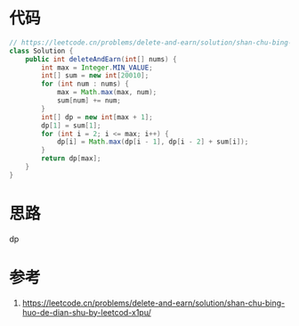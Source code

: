 # 代码

```java
// https://leetcode.cn/problems/delete-and-earn/solution/shan-chu-bing-huo-de-dian-shu-by-leetcod-x1pu/
class Solution {
    public int deleteAndEarn(int[] nums) {
        int max = Integer.MIN_VALUE;
        int[] sum = new int[20010];
        for (int num : nums) {
            max = Math.max(max, num);
            sum[num] += num;
        }
        int[] dp = new int[max + 1];
        dp[1] = sum[1];
        for (int i = 2; i <= max; i++) {
            dp[i] = Math.max(dp[i - 1], dp[i - 2] + sum[i]);
        }
        return dp[max];
    }
}
```

# 思路

dp

# 参考

1. https://leetcode.cn/problems/delete-and-earn/solution/shan-chu-bing-huo-de-dian-shu-by-leetcod-x1pu/
